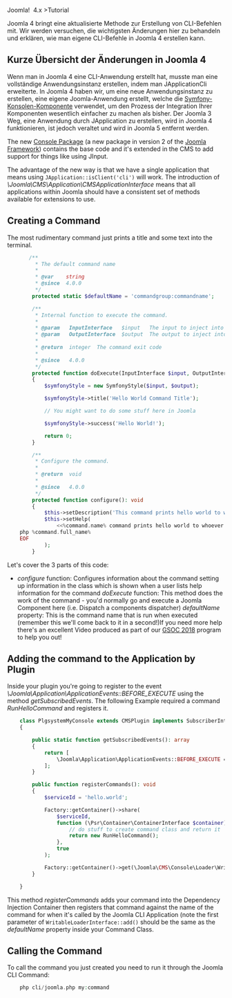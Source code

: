 <!-- Filename: J4.x:Writing_A_CLI_Application / Display title: Eine CLI-Anwendung erstellen -->

Joomla!  4.x \>Tutorial

Joomla 4 bringt eine aktualisierte Methode zur Erstellung von
CLI-Befehlen mit. Wir werden versuchen, die wichtigsten Änderungen hier
zu behandeln und erklären, wie man eigene CLI-Befehle in Joomla 4
erstellen kann.

## Kurze Übersicht der Änderungen in Joomla 4

Wenn man in Joomla 4 eine CLI-Anwendung erstellt hat, musste man eine
vollständige Anwendungsinstanz erstellen, indem man JApplicationCli
erweiterte. In Joomla 4 haben wir, um eine neue Anwendungsinstanz zu
erstellen, eine eigene Joomla-Anwendung erstellt, welche die
<a href="https://symfony.com/doc/current/components/console.html"
class="external text" target="_blank"
rel="nofollow noreferrer noopener">Symfony-Konsolen-Komponente</a>
verwendet, um den Prozess der Integration Ihrer Komponenten wesentlich
einfacher zu machen als bisher. Der Joomla 3 Weg, eine Anwendung durch
JApplication zu erstellen, wird in Joomla 4 funktionieren, ist jedoch
veraltet und wird in Joomla 5 entfernt werden.

The new <a href="https://github.com/joomla-framework/console"
class="external text" target="_blank"
rel="nofollow noreferrer noopener">Console Package</a> (a new package in
version 2 of the
<a href="https://framework.joomla.org/" class="external text"
target="_blank" rel="noreferrer noopener">Joomla Framework</a>) contains
the base code and it's extended in the CMS to add support for things
like using JInput.

The advantage of the new way is that we have a single application that
means using `JApplication::isClient('cli')` will work. The introduction
of *\\Joomla\\CMS\\Application\\CMSApplicationInterface* means that all
applications within Joomla should have a consistent set of methods
available for extensions to use.

## Creating a Command

The most rudimentary command just prints a title and some text into the
terminal.

```php
       /**
         * The default command name
         *
         * @var    string
         * @since  4.0.0
         */
        protected static $defaultName = 'commandgroup:commandname';

        /**
         * Internal function to execute the command.
         *
         * @param   InputInterface   $input   The input to inject into the command.
         * @param   OutputInterface  $output  The output to inject into the command.
         *
         * @return  integer  The command exit code
         *
         * @since   4.0.0
         */
        protected function doExecute(InputInterface $input, OutputInterface $output): int
        {
            $symfonyStyle = new SymfonyStyle($input, $output);

            $symfonyStyle->title('Hello World Command Title');

            // You might want to do some stuff here in Joomla

            $symfonyStyle->success('Hello World!');

            return 0;
        }

        /**
         * Configure the command.
         *
         * @return  void
         *
         * @since   4.0.0
         */
        protected function configure(): void
        {
            $this->setDescription('This command prints hello world to whoever calls it');
            $this->setHelp(
                <<%command.name% command prints hello world to whoever calls it
    php %command.full_name%
    EOF
            );
        }
```

Let's cover the 3 parts of this code:

- *configure* function: Configures information about the command setting
  up information in the class which is shown when a user lists help
  information for the command *doExecute* function: This method does
  the work of the command - you'd normally go and execute a Joomla
  Component here (i.e. Dispatch a components dispatcher) *defaultName*
  property: This is the command name that is run when executed (remember
  this we'll come back to it in a second!)If you need more help there's
  an excellent Video produced as part of our [GSOC
  2018](https://docs.joomla.org/J4.x:CLI_Update "J4.x:CLI Update")
  program to help you out!

## Adding the command to the Application by Plugin

Inside your plugin you're going to register to the event
*\Joomla\Application\ApplicationEvents::BEFORE_EXECUTE* using the method
*getSubscribedEvents*. The following Example required a command
*RunHelloCommand* and registers it.

```php
    class PlgsystemMyConsole extends CMSPlugin implements SubscriberInterface
    {

        public static function getSubscribedEvents(): array
        {
            return [
                \Joomla\Application\ApplicationEvents::BEFORE_EXECUTE => 'registerCommands',
            ];
        }

        public function registerCommands(): void
        {
            $serviceId = 'hello.world';

            Factory::getContainer()->share(
                $serviceId,
                function (\Psr\Container\ContainerInterface $container) {
                    // do stuff to create command class and return it
                    return new RunHelloCommand();
                },
                true
            );

            Factory::getContainer()->get(\Joomla\CMS\Console\Loader\WritableLoaderInterface::class)->add('hello:world', $serviceId);
        }

    }
```

This method *registerCommands* adds your command into the Dependency
Injection Container then registers that command against the name of the
command for when it's called by the Joomla CLI Application (note the
first parameter of `WritableLoaderInterface::add()` should be the same
as the *defaultName* property inside your Command Class.

## Calling the Command

To call the command you just created you need to run it through the
Joomla CLI Command:

```php
    php cli/joomla.php my:command
```
